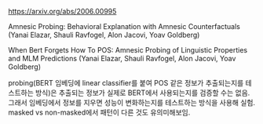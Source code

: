 https://arxiv.org/abs/2006.00995

Amnesic Probing: Behavioral Explanation with Amnesic Counterfactuals (Yanai Elazar, Shauli Ravfogel, Alon Jacovi, Yoav Goldberg)

When Bert Forgets How To POS: Amnesic Probing of Linguistic Properties and MLM Predictions (Yanai Elazar, Shauli Ravfogel, Alon Jacovi, Yoav Goldberg)

probing(BERT 임베딩에 linear classifier를 붙여 POS 같은 정보가 추출되는지를 테스트하는 방식)은 추출되는 정보가 실제로 BERT에서 사용되는지를 검증할 수는 없음. 그래서 임베딩에서 정보를 지우면 성능이 변화하는지를 테스트하는 방식을 사용해 실험. masked vs non-masked에서 패턴이 다른 것도 유의미해보임.
